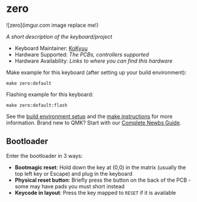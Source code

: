 # zero

![zero](imgur.com image replace me!)

*A short description of the keyboard/project*

* Keyboard Maintainer: [KoKyuu](https://github.com/n-e-o-n-7)
* Hardware Supported: *The PCBs, controllers supported*
* Hardware Availability: *Links to where you can find this hardware*

Make example for this keyboard (after setting up your build environment):

    make zero:default

Flashing example for this keyboard:

    make zero:default:flash

See the [build environment setup](https://docs.qmk.fm/#/getting_started_build_tools) and the [make instructions](https://docs.qmk.fm/#/getting_started_make_guide) for more information. Brand new to QMK? Start with our [Complete Newbs Guide](https://docs.qmk.fm/#/newbs).

## Bootloader

Enter the bootloader in 3 ways:

* **Bootmagic reset**: Hold down the key at (0,0) in the matrix (usually the top left key or Escape) and plug in the keyboard
* **Physical reset button**: Briefly press the button on the back of the PCB - some may have pads you must short instead
* **Keycode in layout**: Press the key mapped to `RESET` if it is available
